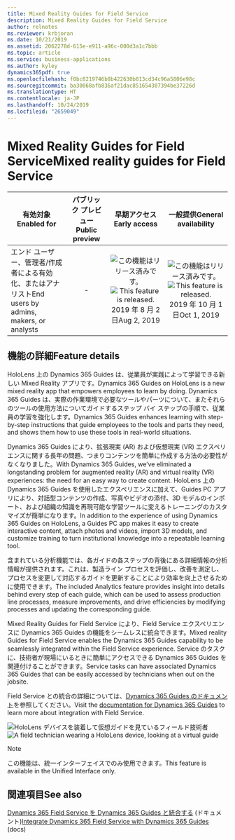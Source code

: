 ```yaml
---
title: Mixed Reality Guides for Field Service
description: Mixed Reality Guides for Field Service
author: relnotes
ms.reviewer: krbjoran
ms.date: 10/21/2019
ms.assetid: 2062278d-615e-e911-a96c-000d3a1c7bbb
ms.topic: article
ms.service: business-applications
ms.author: kyley
dynamics365pdf: true
ms.openlocfilehash: f0bc8219746b8b422630b813cd34c96a5806e98c
ms.sourcegitcommit: ba30068afb836af21dac851654307394be37226d
ms.translationtype: HT
ms.contentlocale: ja-JP
ms.lasthandoff: 10/24/2019
ms.locfileid: "2659049"
---
```

# <a name="mixed-reality-guides-for-field-service"></a><span data-ttu-id="8f737-103">Mixed Reality Guides for Field Service</span><span class="sxs-lookup"><span data-stu-id="8f737-103">Mixed reality guides for Field Service</span></span>


| <span data-ttu-id="8f737-104">有効対象</span><span class="sxs-lookup"><span data-stu-id="8f737-104">Enabled for</span></span>    |  <span data-ttu-id="8f737-105">パブリック プレビュー</span><span class="sxs-lookup"><span data-stu-id="8f737-105">Public preview</span></span> | <span data-ttu-id="8f737-106">早期アクセス</span><span class="sxs-lookup"><span data-stu-id="8f737-106">Early access</span></span> | <span data-ttu-id="8f737-107">一般提供</span><span class="sxs-lookup"><span data-stu-id="8f737-107">General availability</span></span> | 
| ---------- | :----------: |:----------: |:----------: |
|<span data-ttu-id="8f737-108">エンド ユーザー、管理者/作成者による有効化、またはアナリスト</span><span class="sxs-lookup"><span data-stu-id="8f737-108">End users by admins, makers, or analysts</span></span>|-|<span data-ttu-id="8f737-109">![この機能はリリース済みです。](/dynamics365-release-plan/media/green-checkmark.png "この機能はリリース済みです。")</span><span class="sxs-lookup"><span data-stu-id="8f737-109">![This feature is released.](/dynamics365-release-plan/media/green-checkmark.png "This feature is released.")</span></span> <span data-ttu-id="8f737-110">2019 年 8 月 2 日</span><span class="sxs-lookup"><span data-stu-id="8f737-110">Aug 2, 2019</span></span>| <span data-ttu-id="8f737-111">![この機能はリリース済みです。](/dynamics365-release-plan/media/green-checkmark.png "この機能はリリース済みです。")</span><span class="sxs-lookup"><span data-stu-id="8f737-111">![This feature is released.](/dynamics365-release-plan/media/green-checkmark.png "This feature is released.")</span></span> <span data-ttu-id="8f737-112">2019 年 10 月 1 日</span><span class="sxs-lookup"><span data-stu-id="8f737-112">Oct 1, 2019</span></span>|






## <a name="feature-details"></a><span data-ttu-id="8f737-113">機能の詳細</span><span class="sxs-lookup"><span data-stu-id="8f737-113">Feature details</span></span>
<!--feature detail start -->
<span data-ttu-id="8f737-114">HoloLens 上の Dynamics 365 Guides は、従業員が実践によって学習できる新しい Mixed Reality アプリです。</span><span class="sxs-lookup"><span data-stu-id="8f737-114">Dynamics 365 Guides on HoloLens is a new mixed reality app that empowers employees to learn by doing.</span></span> <span data-ttu-id="8f737-115">Dynamics 365 Guides は、実際の作業環境で必要なツールやパーツについて、またそれらのツールの使用方法についてガイドするステップ バイ ステップの手順で、従業員の学習を強化します。</span><span class="sxs-lookup"><span data-stu-id="8f737-115">Dynamics 365 Guides enhances learning with step-by-step instructions that guide employees to the tools and parts they need, and shows them how to use these tools in real-world situations.</span></span> 
 
<span data-ttu-id="8f737-116">Dynamics 365 Guides により、拡張現実 (AR) および仮想現実 (VR) エクスペリエンスに関する長年の問題、つまりコンテンツを簡単に作成する方法の必要性がなくなりました。</span><span class="sxs-lookup"><span data-stu-id="8f737-116">With Dynamics 365 Guides, we’ve eliminated a longstanding problem for augmented reality (AR) and virtual reality (VR) experiences: the need for an easy way to create content.</span></span> <span data-ttu-id="8f737-117">HoloLens 上の Dynamics 365 Guides を使用したエクスペリエンスに加えて、Guides PC アプリにより、対話型コンテンツの作成、写真やビデオの添付、3D モデルのインポート、および組織の知識を再現可能な学習ツールに変えるトレーニングのカスタマイズが簡単になります。</span><span class="sxs-lookup"><span data-stu-id="8f737-117">In addition to the experience of using Dynamics 365 Guides on HoloLens, a Guides PC app makes it easy to create interactive content, attach photos and videos, import 3D models, and customize training to turn institutional knowledge into a repeatable learning tool.</span></span> 
 
<span data-ttu-id="8f737-118">含まれている分析機能では、各ガイドの各ステップの背後にある詳細情報の分析情報が提供されます。これは、製造ライン プロセスを評価し、改善を測定し、プロセスを変更して対応するガイドを更新することにより効率を向上させるために使用できます。</span><span class="sxs-lookup"><span data-stu-id="8f737-118">The included Analytics feature provides insight into details behind every step of each guide, which can be used to assess production line processes, measure improvements, and drive efficiencies by modifying processes and updating the corresponding guide.</span></span>
 
<span data-ttu-id="8f737-119">Mixed Reality Guides for Field Service により、Field Service エクスペリエンスに Dynamics 365 Guides の機能をシームレスに統合できます。</span><span class="sxs-lookup"><span data-stu-id="8f737-119">Mixed reality Guides for Field Service enables the Dynamics 365 Guides capability to be seamlessly integrated within the Field Service experience.</span></span> <span data-ttu-id="8f737-120">Service のタスクに、技術者が現場にいるときに簡単にアクセスできる Dynamics 365 Guides を関連付けることができます。</span><span class="sxs-lookup"><span data-stu-id="8f737-120">Service tasks can have associated Dynamics 365 Guides that can be easily accessed by technicians when out on the jobsite.</span></span> 

<span data-ttu-id="8f737-121">Field Service との統合の詳細については、[Dynamics 365 Guides のドキュメント](https://docs.microsoft.com/dynamics365/mixed-reality/guides/field-service)を参照してください。</span><span class="sxs-lookup"><span data-stu-id="8f737-121">Visit the [documentation for Dynamics 365 Guides](https://docs.microsoft.com/dynamics365/mixed-reality/guides/field-service) to learn more about integration with Field Service.</span></span>  
 
 <span data-ttu-id="8f737-122">![HoloLens デバイスを装着して仮想ガイドを見ているフィールド技術者](media/mixed-reality-guides.png "Mixed Reality Guides for Field Service を示す写真")</span><span class="sxs-lookup"><span data-stu-id="8f737-122">![A field technician wearing a HoloLens device, looking at a virtual guide](media/mixed-reality-guides.png "Photo showing mixed reality Guides for Field Service")</span></span>
<!--feature detail end -->


> [!NOTE]
> <span data-ttu-id="8f737-123">この機能は、統一インターフェイスでのみ使用できます。</span><span class="sxs-lookup"><span data-stu-id="8f737-123">This feature is available in the Unified Interface only.</span></span>







## <a name="see-also"></a><span data-ttu-id="8f737-124">関連項目</span><span class="sxs-lookup"><span data-stu-id="8f737-124">See also</span></span>

<span data-ttu-id="8f737-125">[Dynamics 365 Field Service を Dynamics 365 Guides と統合する](https://docs.microsoft.com/dynamics365/mixed-reality/guides/field-service) (ドキュメント)</span><span class="sxs-lookup"><span data-stu-id="8f737-125">[Integrate Dynamics 365 Field Service with Dynamics 365 Guides](https://docs.microsoft.com/dynamics365/mixed-reality/guides/field-service) (docs)</span></span>
